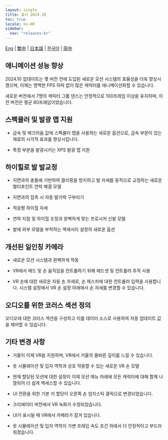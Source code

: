 ```yaml
---
layout: single
title: 출시 2024.10
toc: true
locale: ko-KR
sidebar:
  nav: "releases-kr"
---
```

[Eng](/dancexr/releases/2024.10) | [繁中](/tw/dancexr/releases/2024.10) | [日本語](/jp/dancexr/releases/2024.10) | [한국어](/kr/dancexr/releases/2024.10) | [简中](/zh/dancexr/releases/2024.10)

## 애니메이션 성능 향상

2024.10 업데이트는 몇 버전 전에 도입된 새로운 모션 시스템의 효율성을 더욱 향상시켰으며, 이제는 명백한 FPS 하락 없이 많은 캐릭터를 애니메이션화할 수 있습니다.

새로운 버전에서 7명의 캐릭터 그룹 댄스는 안정적으로 100프레임 이상을 유지하며, 이전 버전은 평균 80프레임이었습니다.


## 스펙큘러 및 발광 맵 지원

* 금속 및 매끄러움 값에 스펙큘러 맵을 사용하는 새로운 옵션으로, 금속 부분이 있는 재료의 시각적 효과를 향상시킵니다.

* 특정 부분을 발광시키는 XPS 발광 맵 지원


## 하이힐로 발 발교정

* 지면과의 충돌에 기반하여 클리핑을 방지하고 발 자세를 동적으로 교정하는 새로운 멀티포인트 연락 해결 모델

* 지면과의 접촉 시 자동 발가락 구부리기

* 적응형 하이힐 자세

* 연락 지점 및 하이힐 조정과 완벽하게 맞는 프로시저 신발 모델

* 발에 외부 모델을 부착하는 액세서리 설정의 새로운 옵션


## 개선된 일인칭 카메라

* 새로운 모션 시스템과 완벽하게 작동

* VR에서 헤드 및 손 움직임을 컨트롤하기 위해 헤드셋 및 컨트롤러 추적 사용

* VR 손에 대한 새로운 자동 손 자세로, 손 제스처에 대한 컨트롤러 입력을 사용합니다. 시스템 설정에서 VR 손 설정 아래에서 손 자세를 변경할 수 있습니다.


## 오디오를 위한 코러스 섹션 정의

오디오에 대한 코러스 섹션을 구성하고 이를 데이터 소스로 사용하여 자동 업데이트 값을 제어할 수 있습니다.


## 기타 변경 사항

* 거울이 이제 VR을 지원하며, VR에서 거울의 올바른 깊이를 느낄 수 있습니다.

* 옷 시뮬레이션 및 입자 역학과 상호 작용할 수 있는 새로운 VR 손 모델

* 현재 할당된 모션에 대한 설정이 이제 모션 메뉴 아래에 모든 캐릭터에 대해 함께 나열되어 더 쉽게 액세스할 수 있습니다.

* UI 전환을 위한 기본 키 할당이 오른쪽 손 엄지스틱 클릭으로 변경되었습니다.

* 크리에이터 버전에서 VR 녹화가 수정되었습니다.

* UI가 표시될 때 VR에서 카메라가 잠겨 있습니다.

* 옷 시뮬레이션 및 입자 역학이 가변 프레임 속도 조건 하에서 더 안정적이고 부드러워졌습니다.